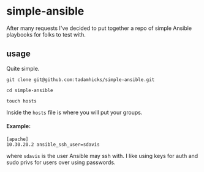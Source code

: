 # simple-ansible

After many requests I've decided to put together a repo of simple Ansible playbooks for folks to test with.

## usage

Quite simple.
```
git clone git@github.com:tadamhicks/simple-ansible.git

cd simple-ansible

touch hosts
```

Inside the `hosts` file is where you will put your groups.

#### Example:

```
[apache]
10.30.20.2 ansible_ssh_user=sdavis
```
where `sdavis` is the user Ansible may ssh with.  I like using keys for auth and sudo privs for users over using passwords.
